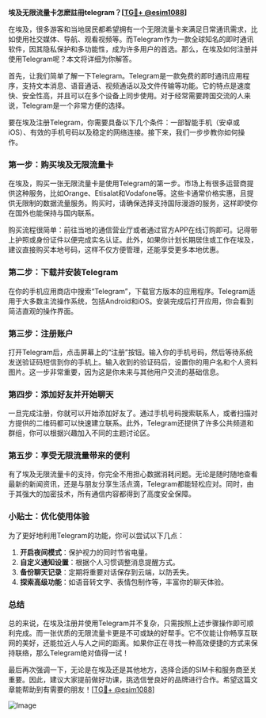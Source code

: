 **埃及无限流量卡怎麽註冊telegram？[[TG💪+ @esim1088](https://t.me/s/esim1088)]**

在埃及，很多游客和当地居民都希望拥有一个无限流量卡来满足日常通讯需求，比如使用社交媒体、导航、观看视频等。而Telegram作为一款全球知名的即时通讯软件，因其隐私保护和多功能性，成为许多用户的首选。那么，在埃及如何注册并使用Telegram呢？本文将详细为你解答。

首先，让我们简单了解一下Telegram。Telegram是一款免费的即时通讯应用程序，支持文本消息、语音通话、视频通话以及文件传输等功能。它的特点是速度快、安全性高，并且可以在多个设备上同步使用。对于经常需要跨国交流的人来说，Telegram是一个非常方便的选择。

要在埃及注册Telegram，你需要具备以下几个条件：一部智能手机（安卓或iOS）、有效的手机号码以及稳定的网络连接。接下来，我们一步步教你如何操作。

### **第一步：购买埃及无限流量卡**
在埃及，购买一张无限流量卡是使用Telegram的第一步。市场上有很多运营商提供这种服务，比如Orange、Etisalat和Vodafone等。这些卡通常价格实惠，且提供无限制的数据流量服务。购买时，请确保选择支持国际漫游的服务，这样即使你在国外也能保持与国内联系。

购买流程很简单：前往当地的通信营业厅或者通过官方APP在线订购即可。记得带上护照或身份证件以便完成实名认证。此外，如果你计划长期居住或工作在埃及，建议直接购买本地号码，这样不仅方便管理，还能享受更多本地优惠。

### **第二步：下载并安装Telegram**
在你的手机应用商店中搜索“Telegram”，下载官方版本的应用程序。Telegram适用于大多数主流操作系统，包括Android和iOS。安装完成后打开应用，你会看到简洁直观的操作界面。

### **第三步：注册账户**
打开Telegram后，点击屏幕上的“注册”按钮。输入你的手机号码，然后等待系统发送验证码短信到你的手机上。输入收到的验证码后，设置你的用户名和个人资料图片。这一步非常重要，因为这是你未来与其他用户交流的基础信息。

### **第四步：添加好友并开始聊天**
一旦完成注册，你就可以开始添加好友了。通过手机号码搜索联系人，或者扫描对方提供的二维码都可以快速建立联系。此外，Telegram还提供了许多公共频道和群组，你可以根据兴趣加入不同的主题讨论区。

### **第五步：享受无限流量带来的便利**
有了埃及无限流量卡的支持，你完全不用担心数据消耗问题。无论是随时随地查看最新的新闻资讯，还是与朋友分享生活点滴，Telegram都能轻松应对。同时，由于其强大的加密技术，所有通信内容都得到了高度安全保障。

### **小贴士：优化使用体验**
为了更好地利用Telegram的功能，你可以尝试以下几点：
1. **开启夜间模式**：保护视力的同时节省电量。
2. **自定义通知设置**：根据个人习惯调整消息提醒方式。
3. **备份聊天记录**：定期将重要对话保存到云端，以防丢失。
4. **探索高级功能**：如语音转文字、表情包制作等，丰富你的聊天体验。

### **总结**
总的来说，在埃及注册并使用Telegram并不复杂，只需按照上述步骤操作即可顺利完成。而一张优质的无限流量卡更是不可或缺的好帮手。它不仅能让你畅享互联网的美好，还能拉近人与人之间的距离。如果你正在寻找一种高效便捷的方式来保持联络，那么Telegram绝对值得一试！

最后再次强调一下，无论是在埃及还是其他地方，选择合适的SIM卡和服务商至关重要。因此，建议大家提前做好功课，挑选信誉良好的品牌进行合作。希望这篇文章能帮助到有需要的朋友！[[TG💪+ @esim1088](https://t.me/s/esim1088)]

![Image](https://i.postimg.cc/4NQfJmqS/Snipaste-2025-05-13-00-14-12.png)